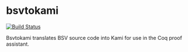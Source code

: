 
bsvtokami
=========

[![Build Status](https://travis-ci.org/cambridgehackers/bsvtokami.svg?branch=master)](https://travis-ci.org/cambridgehackers/bsvtokami)

Bsvtokami translates BSV source code into Kami for use in the Coq proof assistant.
